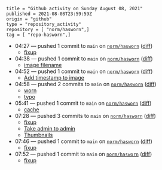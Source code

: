 ```
title = "Github activity on Sunday August 08, 2021"
published = 2021-08-08T23:59:59Z
origin = "github"
type = "repository_activity"
repository = [ "norm/hasworn",]
tag = [ "repo-hasworn",]
```

* 04:27 — pushed 1 commit to `main` on [`norm/hasworn`](https://github.com/norm/hasworn) ([diff](https://github.com/norm/hasworn/compare/2dd01bb5d0c21fe905e8f0ae329d7fd05d4a260a..c6d5138f54d3cc13c5031c258a825ad13322c8ae))
  * [fixup](https://github.com/norm/hasworn/commit/c6d5138f54d3cc13c5031c258a825ad13322c8ae)
* 04:38 — pushed 1 commit to `main` on [`norm/hasworn`](https://github.com/norm/hasworn) ([diff](https://github.com/norm/hasworn/compare/c6d5138f54d3cc13c5031c258a825ad13322c8ae..0690ac4356bc44e3421692255f59c86e044ca68e))
  * [image filename](https://github.com/norm/hasworn/commit/0690ac4356bc44e3421692255f59c86e044ca68e)
* 04:52 — pushed 1 commit to `main` on [`norm/hasworn`](https://github.com/norm/hasworn) ([diff](https://github.com/norm/hasworn/compare/0690ac4356bc44e3421692255f59c86e044ca68e..0fc19af4cf6ba25a954cf523fd562e004c86a3b5))
  * [Add timestamp to image](https://github.com/norm/hasworn/commit/0fc19af4cf6ba25a954cf523fd562e004c86a3b5)
* 04:58 — pushed 2 commits to `main` on [`norm/hasworn`](https://github.com/norm/hasworn) ([diff](https://github.com/norm/hasworn/compare/0fc19af4cf6ba25a954cf523fd562e004c86a3b5..df29857d62e74ca42e2039dba0d85417edde24ad))
  * [worn](https://github.com/norm/hasworn/commit/9c6b559157806b0223741f3f5470406a4dfd12a5)
  * [typo](https://github.com/norm/hasworn/commit/df29857d62e74ca42e2039dba0d85417edde24ad)
* 05:41 — pushed 1 commit to `main` on [`norm/hasworn`](https://github.com/norm/hasworn) ([diff](https://github.com/norm/hasworn/compare/df29857d62e74ca42e2039dba0d85417edde24ad..18bcd6acee121d8577a615b858e399b56a9747c6))
  * [cache](https://github.com/norm/hasworn/commit/18bcd6acee121d8577a615b858e399b56a9747c6)
* 07:28 — pushed 3 commits to `main` on [`norm/hasworn`](https://github.com/norm/hasworn) ([diff](https://github.com/norm/hasworn/compare/18bcd6acee121d8577a615b858e399b56a9747c6..97eb64d02a82bd9ce128f40a3149b3b550be4a6e))
  * [fixup](https://github.com/norm/hasworn/commit/9818ec782707d0226c300f1fecb304a703bace75)
  * [Take admin to admin](https://github.com/norm/hasworn/commit/735003e38e14bc849838ab74e7a3b477a3c58bf8)
  * [Thumbnails](https://github.com/norm/hasworn/commit/97eb64d02a82bd9ce128f40a3149b3b550be4a6e)
* 07:46 — pushed 1 commit to `main` on [`norm/hasworn`](https://github.com/norm/hasworn) ([diff](https://github.com/norm/hasworn/compare/97eb64d02a82bd9ce128f40a3149b3b550be4a6e..138ecea47bb88bebf202c13eca9583293f37e79b))
  * [fixup](https://github.com/norm/hasworn/commit/138ecea47bb88bebf202c13eca9583293f37e79b)
* 07:52 — pushed 1 commit to `main` on [`norm/hasworn`](https://github.com/norm/hasworn) ([diff](https://github.com/norm/hasworn/compare/138ecea47bb88bebf202c13eca9583293f37e79b..a46aaf38ef4418358d445d0c35cb751953bdcf72))
  * [fixup](https://github.com/norm/hasworn/commit/a46aaf38ef4418358d445d0c35cb751953bdcf72)
